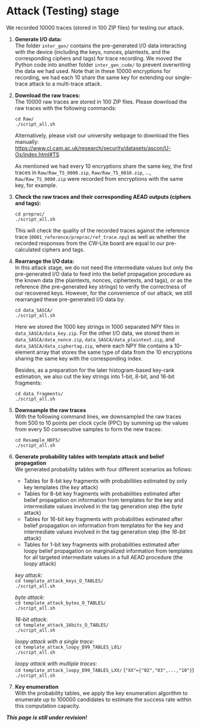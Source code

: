 # Attack (Testing) stage  
We recorded 10000 traces (stored in 100 ZIP files) for testing our attack.  

1. **Generate I/O data:**  
   The folder `inter_gen/` contains the pre-generated I/O data interacting with the device (including the keys, nonces, plaintexts, and the corresponding ciphers and tags) for trace recording. We moved the Python code into another folder `inter_gen_code/` to prevent overwriting the data we had used. Note that in these 10000 encryptions for recording, we had each 10 share the same key for extending our single-trace attack to a multi-trace attack.

2. **Download the raw traces:**  
   The 10000 raw traces are stored in 100 ZIP files. Please download the raw traces with the following commands:
   
   `cd Raw/`  
   `./script_all.sh`
   
   Alternatively, please visit our university webpage to download the files manually:  
   https://www.cl.cam.ac.uk/research/security/datasets/ascon/U-Os/index.html#TS  

   As mentioned we had every 10 encryptions share the same key, the first traces in `Raw/Raw_TS_0000.zip`, `Raw/Raw_TS_0010.zip`, ..., `Raw/Raw_TS_0090.zip` were recorded from encryptions with the same key, for example.  

3. **Check the raw traces and their corresponding AEAD outputs (ciphers and tags):**
   
   `cd preproc/`  
   `./script_all.sh`
   
   This will check the quality of the recorded traces against the reference trace (`0001_reference/preproc/ref_trace.npy`) as well as whether the recorded responses from the CW-Lite board are equal to our pre-calculated ciphers and tags.  

4. **Rearrange the I/O data:**  
   In this attack stage, we do not need the intermediate values but only the pre-generated I/O data to feed into the belief propagation procedure as the known data (the plaintexts, nonces, ciphertexts, and tags), or as the reference (the pre-generated key strings) to verify the correctness of our recovered keys. However, for the convenience of our attack, we still rearranged these pre-generated I/O data by:  
   
   `cd data_SASCA/`  
   `./script_all.sh`  
   
   Here we stored the 1000 key strings in 1000 separated NPY files in `data_SASCA/data_key.zip`. For the other I/O data, we stored them in `data_SASCA/data_nonce.zip`, `data_SASCA/data_plaintext.zip`, and `data_SASCA/data_ciphertag.zip`, where each NPY file contains a 10-element array that stores the same type of data from the 10 encryptions sharing the same key with the corresponding index.

   Besides, as a preparation for the later histogram-based key-rank estimation, we also cut the key strings into 1-bit, 8-bit, and 16-bit fragments:  
   
   `cd data_fragments/`  
   `./script_all.sh`  
   
5. **Downsample the raw traces**  
   With the following command lines, we downsampled the raw traces from 500 to 10 points per clock cycle (PPC) by summing up the values from every 50 consecutive samples to form the new traces:

   `cd Resample_HDF5/`  
   `./script_all.sh`
   
6. **Generate probability tables with template attack and belief propagation**  
   We generated probability tables with four different scenarios as follows:  
   - Tables for 8-bit key fragments with probabilities estimated by only key templates (the _key_ attack)  
   - Tables for 8-bit key fragments with probabilities estimated after belief propagation on information from templates for the key and intermediate values involved in the tag generation step (the _byte_ attack)  
   - Tables for 16-bit key fragments with probabilities estimated after belief propagation on information from templates for the key and intermediate values involved in the tag generation step (the _16-bit_ attack)  
   - Tables for 1-bit key fragments with probabilities estimated after loopy belief propagation on marginalized information from templates for all targeted intermediate values in a full AEAD procedure (the _loopy_ attack)

   _key attack_:  
   `cd template_attack_keys_O_TABLES/`  
   `./script_all.sh`

   _byte attack_:  
   `cd template_attack_bytes_O_TABLES/`  
   `./script_all.sh`  

   _16-bit attack_:  
   `cd template_attack_16bits_O_TABLES/`  
   `./script_all.sh`

   _loopy attack with a single trace_:  
   `cd template_attack_loopy_D99_TABLES_L01/`  
   `./script_all.sh`  

   _loopy attack with multiple traces_:  
   `cd template_attack_loopy_D99_TABLES_LXX/` (`"XX"={"02","03",...,"10"}`)  
   `./script_all.sh`  

7. **Key enumeration**  
   With the probability tables, we apply the key enumeration algorithm to enumerate up to 100000 candidates to estimate the success rate within this computation capacity.  


***This page is still under revision!***
<!--

<ul>
<li>"template_attack_loopy_D99_LXX/" to "template_attack_loopy_D99_L04/",</li>
</ul>

<p>set the parameter "leaves" in "template_attack_loopy_D99_L04/Search_Procedure.py" (Line 13), and then execute "script_all.sh". We recorded the results for 1 to 10 traces in the following ZIP file:</p>

<ul>
<li><a href="U-Os/0005_attack/template_attack_loopy_D99_results.zip">template_attack_loopy_D99_results.zip (updated 2024-05-14)</a>.</li>
</ul>

<p>Note that we used the damping technique with a damping rate of 0.99. In addition to the experiment with loopy factor graphs, we also provide our code for tree-shape experiments and the results with both 8-bit and 16-bit fragments:</p>

<ul>
<li><a href="U-Os/0005_attack/template_attack_bytes_O.zip">template_attack_bytes_O.zip (updated 2024-05-14)</a>,</li>
<li><a href="U-Os/0005_attack/template_attack_bytes_O_results.zip">template_attack_bytes_O_results.zip (updated 2024-05-14)</a>,</li>
<li><a href="U-Os/0005_attack/template_attack_16bits_O.zip">template_attack_16bits_O.zip (updated 2024-05-14)</a>,</li>
<li><a href="U-Os/0005_attack/template_attack_16bits_O_results.zip">template_attack_16bits_O_results.zip (updated 2024-05-14)</a>.</li>
</ul>

<p>While the above codes were mostly based on Python and enumerated up to the first 100,000 key candidates, the final version of the results is a hybrid evaluation, which is the actual key enumeration before the first \($2^24$\) candidates as well as a rank estimate result afterwards. With the procedure of key enumeration and rank estimate later implemented in Julia, we still relied on the following Python code for the probability tables after belief propagation:</p>

<ul>
<li><a href="U-Os/0005_attack/template_attack_loopy_D99_TABLES_LXX.zip">template_attack_loopy_D99_TABLES_LXX.zip (updated 2024-05-16)</a>,</li>
<li><a href="U-Os/0005_attack/template_attack_bytes_O_TABLES.zip">template_attack_bytes_O_TABLES.zip (updated 2024-05-14)</a>,</li>
<li><a href="U-Os/0005_attack/template_attack_16bits_O_TABLES.zip">template_attack_16bits_O_TABLES.zip (updated 2024-05-14)</a>,</li>
</ul>

<p>and then the resulting tables are stored in the following ZIP files:</p>

<ul>
<li><a href="U-Os/0005_attack/template_attack_loopy_D99_TABLES_results.zip">template_attack_loopy_D99_TABLES_results.zip (updated 2024-05-16)</a>,</li>
<li><a href="U-Os/0005_attack/template_attack_bytes_O_TABLES/Tables.zip">template_attack_bytes_O_TABLES/Tables.zip (updated 2024-05-14)</a>,</li>
<li><a href="U-Os/0005_attack/template_attack_16bits_O_TABLES/Tables_L01.zip">template_attack_16bits_O_TABLES/Tables_L01.zip (updated 2024-05-14)</a>,</li>
<li><a href="U-Os/0005_attack/template_attack_16bits_O_TABLES/Tables_L02.zip">template_attack_16bits_O_TABLES/Tables_L02.zip (updated 2024-05-14)</a>,</li>
<li><a href="U-Os/0005_attack/template_attack_16bits_O_TABLES/Tables_L03.zip">template_attack_16bits_O_TABLES/Tables_L03.zip (updated 2024-05-14)</a>,</li>
<li><a href="U-Os/0005_attack/template_attack_16bits_O_TABLES/Tables_L04.zip">template_attack_16bits_O_TABLES/Tables_L04.zip (updated 2024-05-14)</a>,</li>
<li><a href="U-Os/0005_attack/template_attack_16bits_O_TABLES/Tables_L05.zip">template_attack_16bits_O_TABLES/Tables_L05.zip (updated 2024-05-14)</a>,</li>
<li><a href="U-Os/0005_attack/template_attack_16bits_O_TABLES/Tables_L06.zip">template_attack_16bits_O_TABLES/Tables_L06.zip (updated 2024-05-14)</a>,</li>
<li><a href="U-Os/0005_attack/template_attack_16bits_O_TABLES/Tables_L07.zip">template_attack_16bits_O_TABLES/Tables_L07.zip (updated 2024-05-14)</a>,</li>
<li><a href="U-Os/0005_attack/template_attack_16bits_O_TABLES/Tables_L08.zip">template_attack_16bits_O_TABLES/Tables_L08.zip (updated 2024-05-14)</a>,</li>
<li><a href="U-Os/0005_attack/template_attack_16bits_O_TABLES/Tables_L09.zip">template_attack_16bits_O_TABLES/Tables_L09.zip (updated 2024-05-14)</a>,</li>
<li><a href="U-Os/0005_attack/template_attack_16bits_O_TABLES/Tables_L10.zip">template_attack_16bits_O_TABLES/Tables_L10.zip (updated 2024-05-14)</a>,</li>
</ul>

<p>The remaining source code for our implementation of key enumeration and rank estimate will be released here soon ...</p>
-->

